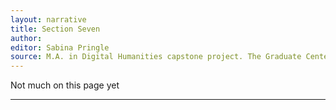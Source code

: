 ```yaml
---
layout: narrative
title: Section Seven
author:
editor: Sabina Pringle
source: M.A. in Digital Humanities capstone project. The Graduate Center - CUNY. May 2020
---
```


Not much on this page yet

---
